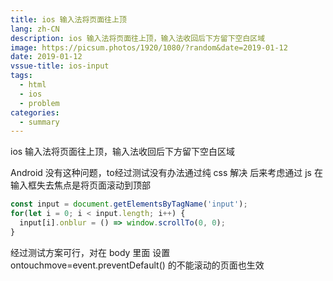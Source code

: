 ```yaml
---
title: ios 输入法将页面往上顶
lang: zh-CN
description: ios 输入法将页面往上顶，输入法收回后下方留下空白区域
image: https://picsum.photos/1920/1080/?random&date=2019-01-12
date: 2019-01-12
vssue-title: ios-input
tags:
  - html
  - ios
  - problem
categories:
  - summary
--- 
```


ios 输入法将页面往上顶，输入法收回后下方留下空白区域

<!-- more -->

​Android 没有这种问题，to经过测试没有办法通过纯 css 解决
后来考虑通过 js 在输入框失去焦点是将页面滚动到顶部


``` js
const input = document.getElementsByTagName('input');
for(let i = 0; i < input.length; i++) {
  input[i].onblur = () => window.scrollTo(0, 0);
}
```

经过测试方案可行，对在 body 里面 设置 ontouchmove=event.preventDefault() 的不能滚动的页面也生效